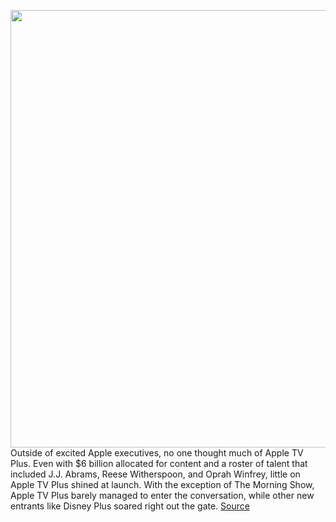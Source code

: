 <img src='https://cdn.vox-cdn.com/thumbor/D_NeX2b8XY6V73dsRO2hQJ9zzJY=/0x0:5568x3712/1200x800/filters:focal(2491x1916:3381x2806)/cdn.vox-cdn.com/uploads/chorus_image/image/67721636/1132789740.jpg.0.jpg' width='700px' /><br/>
Outside of excited Apple executives, no one thought much of Apple TV Plus. Even with $6 billion allocated for content and a roster of talent that included J.J. Abrams, Reese Witherspoon, and Oprah Winfrey, little on Apple TV Plus shined at launch. With the exception of The Morning Show, Apple TV Plus barely managed to enter the conversation, while other new entrants like Disney Plus soared right out the gate.
<a href='https://www.theverge.com/21541153/apple-tv-plus-one-year-anniversary-bundle-apple-one-price-trial'> Source <a/>
